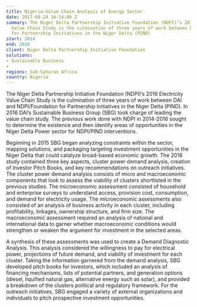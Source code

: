 ```yaml
---
title: Nigeria—Value Chain Analysis of Energy Sector
date: 2017-08-24 16:14:00 Z
summary: The Niger Delta Partnership Initiative Foundation (NDPI)’s 2016 Electricity
  Value Chain Study is the culmination of three years of work between DAI and NDPI/Foundation
  for Partnership Initiatives in the Niger Delta (PIND)
start: 2014
end: 2016
client: Niger Delta Partnership Initiative Foundation
solutions:
- Sustainable Business
- 
regions: Sub-Saharan Africa
country: Nigeria
---
```


The Niger Delta Partnership Initiative Foundation (NDPI)’s 2016 Electricity Value Chain Study is the culmination of three years of work between DAI and NDPI/Foundation for Partnership Initiatives in the Niger Delta (PIND). In 2016 DAI’s Sustainable Business Group (SBG) took charge of leading the value chain study. The previous work done with NDPI in 2014-2016 sought to determine the existence and then identify areas of opportunities in the Niger Delta Power sector for NDPI/PIND interventions. 

Beginning in 2015 SBG began analyzing constraints within the sector, mapping solutions, and packaging targeting investment opportunities in the Niger Delta that could catalyze broad-based economic growth. The 2016 study contained three key aspects, cluster power demand analysis, creation of Investor Pitch Books, and key recommendations on outreach initiatives. The cluster power demand analysis consists of micro and macroeconomic components that look to assess the viability of clusters shortlisted in the previous studies. The microeconomic assessment consisted of household and enterprise surveys to understand access, provision cost, consumption, and demand for electricity usage. The microeconomic assessments also consisted of an analysis of business activity in each cluster, including profitability, linkages, ownership structure, and firm size. The macroeconomic assessment required an analysis of national and international data to garner whether macroeconomic conditions would strengthen or weaken the argument for investment in the selected areas.

A synthesis of these assessments was used to create a Demand Diagnostic Analysis. This analysis considered the willingness to pay for electrical power, projections of future demand, and viability of investment for each cluster. Taking the information garnered from the demand analysis, SBG developed pitch books for investors, which included an analysis of financing mechanisms, lists of potential partners, and generation options (diesel, liquified natural gas, alternative energy such as solar), and provided a breakdown of the clusters political and regulatory framework. For the outreach initiatives, SBG engaged a variety of external organizations and individuals to pitch prospective investment opportunities.  